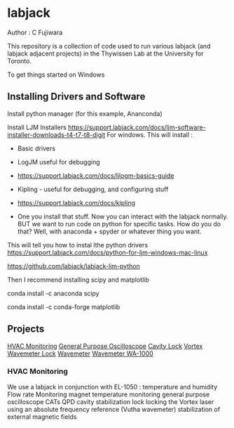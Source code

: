 # labjack

Author : C Fujiwara

This repository is a collection of code used to run various labjack (and labjack adjacent projects) in the Thywissen Lab at the University for Toronto.

To get things started on Windows

## Installing Drivers and Software

Install python manager (for this example, Ananconda)

Install LJM Installers
https://support.labjack.com/docs/ljm-software-installer-downloads-t4-t7-t8-digit
For windows. This will install :
- Basic drivers
- LogJM useful for debugging
- https://support.labjack.com/docs/ljlogm-basics-guide
- Kipling - useful for debugging, and configuring stuff
- https://support.labjack.com/docs/kipling

- One you install that stuff. Now you can interact with the labjack normally. BUT we want to run code on python for specific tasks. How do you do that? Well, with anaconda + spyder or whatever thing you want.


This will tell you how to instal lthe python drivers
https://support.labjack.com/docs/python-for-ljm-windows-mac-linux

https://github.com/labjack/labjack-ljm-python

Then I recommend installing scipy and matplotlib

conda install -c anaconda scipy

conda install -c conda-forge matplotlib

## Projects

[HVAC Monitoring](temperature-humidity/README.md)
[General Purpose Oscilloscope](temperature-humidity/README.md)
[Cavity Lock](temperature-humidity/README.md)
[Vortex Wavemeter Lock](temperature-humidity/README.md)
[Wavemeter](temperature-humidity/README.md)
[Wavemeter WA-1000](temperature-humidity/README.md)


### HVAC Monitoring 
We use a labjack in conjunction with EL-1050
: temperature and humidity
Flow rate Monitoring
magnet temperature monitoring
general purpose oscilloscope
CATs
QPD
cavity stabilization lock 
locking the Vortex laser using an absolute frequency reference (Vutha wavemeter)
stabilization of external magnetic fields


